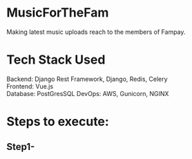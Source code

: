 # MusicForTheFam
Making latest music uploads reach to the members of Fampay.

# Tech Stack Used
Backend: Django Rest Framework, Django, Redis, Celery
<br />
Frontend: Vue.js
<br />
Database: PostGresSQL
DevOps: AWS, Gunicorn, NGINX

# Steps to execute:
## Step1-

